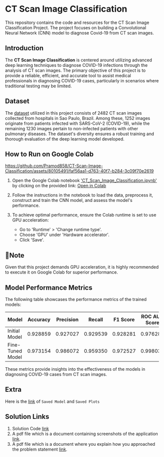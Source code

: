 # CT Scan Image Classification

This repository contains the code and resources for the CT Scan Image Classification Project. The project focuses on building a Convolutional Neural Network (CNN) model to diagnose Covid-19 from CT scan images.

## Introduction

The **CT Scan Image Classification** is centered around utilizing advanced deep learning techniques to diagnose COVID-19 infections through the analysis of CT scan images. The primary objective of this project is to provide a reliable, efficient, and accurate tool to assist medical professionals in diagnosing COVID-19 cases, particularly in scenarios where traditional testing may be limited.

## Dataset

The [dataset](Data) utilized in this project consists of 2482 CT scan images collected from hospitals in Sao Paulo, Brazil. Among these, 1252 images originate from patients infected with SARS-CoV-2 (COVID-19), while the remaining 1230 images pertain to non-infected patients with other pulmonary diseases. The dataset's diversity ensures a robust training and thorough evaluation of the deep learning model developed.

## How to Run on Google Colab



https://github.com/Pramod858/CT-Scan-Image-Classification/assets/80105491/faf56aa1-d763-40f7-b284-3c09f70e2619



1. Open the Google Colab notebook ['CT_Scan_Image_Classification.ipynb'](Notebook/CT_Scan_Image_Classification.ipynb) by clicking on the provided link:
   [Open in Colab](https://colab.research.google.com/github/Pramod858/CT-Scan-Image-Classification/blob/main/Notebook/CT_Scan_Image_Classification.ipynb)

2. Follow the instructions in the notebook to load the data, preprocess it, construct and train the CNN model, and assess the model's performance.

3. To achieve optimal performance, ensure the Colab runtime is set to use GPU acceleration:
   - Go to 'Runtime' > 'Change runtime type'.
   - Choose 'GPU' under 'Hardware accelerator'.
   - Click 'Save'.

## 📖Note

Given that this project demands GPU acceleration, it is highly recommended to execute it on Google Colab for superior performance.

## Model Performance Metrics

The following table showcases the performance metrics of the trained models:

| Model           | Accuracy | Precision | Recall  | F1 Score | ROC AUC Score |
|-----------------|----------|-----------|---------|----------|---------------|
| Initial Model   | 0.928859 | 0.927027  | 0.929539| 0.928281 | 0.976287      |
| Fine-Tuned Model| 0.973154 | 0.986072  | 0.959350| 0.972527 | 0.998032      |

These metrics provide insights into the effectiveness of the models in diagnosing COVID-19 cases from CT scan images.

## Extra 
Here is the [link](https://drive.google.com/drive/folders/1IoqB6hyF-Kf-nDxw55jcfTEpZhF12rkW?usp=sharing) of `Saved Model` and `Saved Plots`

## Solution Links

1. Solution Code [link](Notebook/CT_Scan_Image_Classification.ipynb)
2. A pdf file which is a document containing screenshots of the application [link](PDF/Screenshots.pdf).
3. A pdf file which is a document where you explain how you approached the problem statement [link](https://github.com/Pramod858/CT-Scan-Image-Classification/blob/main/PDF/CT%20Scan%20Image%20Classification%20Problem%20Statement.pdf).   

